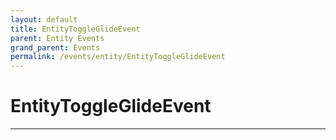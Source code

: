 ```yaml
---
layout: default
title: EntityToggleGlideEvent
parent: Entity Events
grand_parent: Events
permalink: /events/entity/EntityToggleGlideEvent
---
```


# EntityToggleGlideEvent

---
